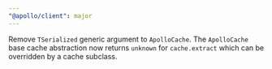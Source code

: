 ```yaml
---
"@apollo/client": major
---
```


Remove `TSerialized` generic argument to `ApolloCache`. The `ApolloCache` base cache abstraction now returns `unknown` for `cache.extract` which can be overridden by a cache subclass.
